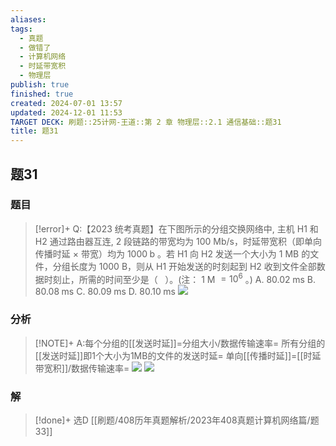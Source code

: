 ```yaml
---
aliases: 
tags:
  - 真题
  - 做错了
  - 计算机网络
  - 时延带宽积
  - 物理层
publish: true
finished: true
created: 2024-07-01 13:57
updated: 2024-12-01 11:53
TARGET DECK: 刷题::25计网-王道::第 2 章 物理层::2.1 通信基础::题31
title: 题31
---
```

## 题31  
### 题目
> [!error]+
> Q:【2023 统考真题】在下图所示的分组交换网络中, 主机 H1 和 H2 通过路由器互连, 2 段链路的带宽均为 ${100}$ Mb/s，时延带宽积（即单向传播时延 $\times$ 带宽）均为 ${1000}\mathrm{\;b}$ 。若 H1 向 H2 发送一个大小为 $1$ MB 的文件，分组长度为 ${1000}$ B，则从 H1 开始发送的时刻起到 H2 收到文件全部数据时刻止，所需的时间至少是（ $\;$ ）。(注： $1$ M $= {10}^{6}$ 。)
> A. ${80.02}\mathrm{\;{ms}}$ B. ${80.08}\mathrm{\;{ms}}$ C. ${80.09}\mathrm{\;{ms}}$ D. ${80.10}\mathrm{\;{ms}}$
> ![](https://img.hwenyi.live/202406021136364.webp)
### 分析
> [!NOTE]+
> A:每个分组的[[发送时延]]=分组大小/数据传输速率=
> 所有分组的[[发送时延]]即1个大小为1MB的文件的发送时延=
> 单向[[传播时延]]=[[时延带宽积]]/数据传输速率=
> ![](https://img.hwenyi.live/202407200200116.webp)
> ![](https://img.hwenyi.live/202407200200015.webp)
### 解
> [!done]+
> 选D
> [[刷题/408历年真题解析/2023年408真题计算机网络篇/题33]]
<!--ID: 1721412115616-->